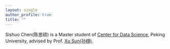```yaml
---
layout: single
author_profile: true
title: ""
---
```


Sishuo Chen(陈思硕) is a Master student of [Center for Data Science](https://www.ds.pku.edu.cn/), Peking University, advised by Prof. [Xu Sun(孙栩)](https://xusun.org).